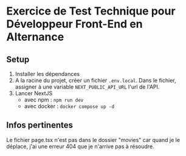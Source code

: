 # Exercice de Test Technique pour Développeur Front-End en Alternance

## Setup
1. Installer les dépendances
2. A la racine du projet, créer un fichier `.env.local`. Dans le fichier, assigner à une variable `NEXT_PUBLIC_API_URL` l'url de l'API. 
3. Lancer NextJS 
   * avec npm : `npm run dev` 
   * avec docker : `docker compose up -d`

## Infos pertinentes
Le fichier page.tsx n'est pas dans le dossier "movies" car quand je le déplace, j'ai une erreur 404 que je n'arrive pas à résoudre.
